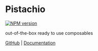 # Pistachio

[![NPM version](https://img.shields.io/npm/v/@elonehoo/rimraf?color=a1b858&label=)](https://www.npmjs.com/package/@elonehoo/rimraf)

out-of-the-box ready to use composables

[GitHub](https://github.com/elonehoo/pistachio) | [Documentation](https://pistachio.elonehoo.xyz/)
